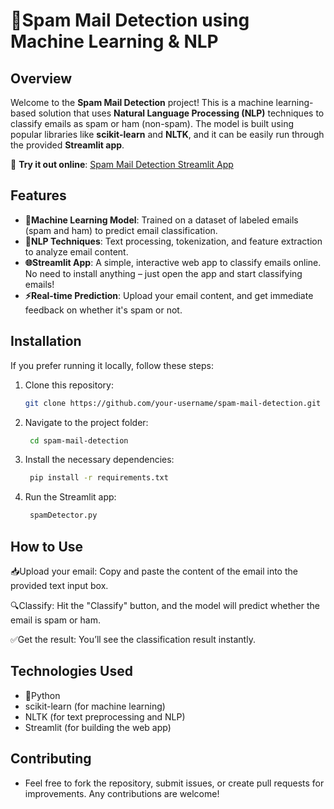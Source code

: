 # 📧Spam Mail Detection using Machine Learning & NLP

## Overview
Welcome to the **Spam Mail Detection** project! This is a machine learning-based solution that uses **Natural Language Processing (NLP)** techniques to classify emails as spam or ham (non-spam). The model is built using popular libraries like **scikit-learn** and **NLTK**, and it can be easily run through the provided **Streamlit app**.

🚀 **Try it out online**: [Spam Mail Detection Streamlit App](https://spammaildetectiongit-mxe5dejn3khetsnrju5qg9.streamlit.app/)

## Features
- **🤖Machine Learning Model**: Trained on a dataset of labeled emails (spam and ham) to predict email classification.
- **📝NLP Techniques**: Text processing, tokenization, and feature extraction to analyze email content.
- **🌐Streamlit App**: A simple, interactive web app to classify emails online. No need to install anything – just open the app and start classifying emails!
- **⚡Real-time Prediction**: Upload your email content, and get immediate feedback on whether it's spam or not.

## Installation
If you prefer running it locally, follow these steps:

1. Clone this repository:
   ```bash
   git clone https://github.com/your-username/spam-mail-detection.git
2. Navigate to the project folder:
   ```bash
    cd spam-mail-detection
3. Install the necessary dependencies:
   ```bash
    pip install -r requirements.txt
4. Run the Streamlit app:
   ```bash
    spamDetector.py

## How to Use
📥Upload your email: Copy and paste the content of the email into the provided text input box.

🔍Classify: Hit the "Classify" button, and the model will predict whether the email is spam or ham.

✅Get the result: You’ll see the classification result instantly.

## Technologies Used
- 🐍Python
- scikit-learn (for machine learning)
- NLTK (for text preprocessing and NLP)
- Streamlit (for building the web app)

## Contributing
- Feel free to fork the repository, submit issues, or create pull requests for improvements. Any contributions are welcome! 




